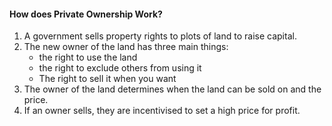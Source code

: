 
#### How does Private Ownership Work?

1. A government sells property rights to plots of land to raise capital.
2. The new owner of the land has three main things:
    * the right to use the land
    * the right to exclude others from using it
    * The right to sell it when you want
3. The owner of the land determines when the land can be sold on and the price.
4. If an owner sells, they are incentivised to set a high price for profit.